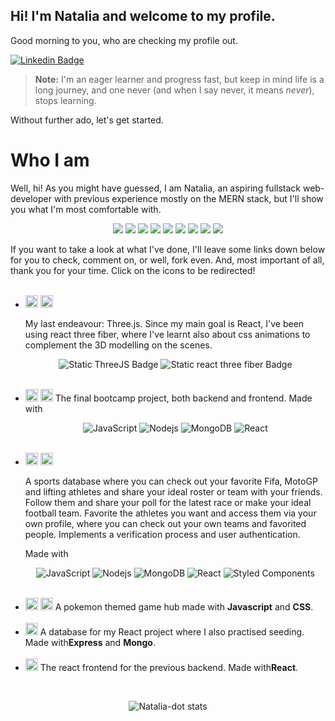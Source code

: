 ## Hi! I'm Natalia and welcome to my profile.

Good morning to you, who are checking my profile out.

[![Linkedin Badge](https://img.shields.io/badge/LinkedIn-0077B5?style=for-the-badge&logo=linkedin&logoColor=white)](https://www.linkedin.com/in/nataliadurantedev)

> **Note:** I'm an eager learner and progress fast, but keep in mind life is a long journey, and one never (and when I say never, it means *never*), stops learning.

Without further ado, let's get started.

# Who I am

Well, hi! As you might have guessed, I am Natalia, an aspiring fullstack web-developer with previous experience mostly on the MERN stack, but I'll show you what I'm most comfortable with.


<div align="center">
  <img src="https://img.shields.io/badge/javascript-%23323330.svg?style=for-the-badge&logo=javascript&logoColor=%23F7DF1E" />
  <img src="https://img.shields.io/badge/react-%2320232a.svg?style=for-the-badge&logo=react&logoColor=%2361DAFB" />
  <img src="https://img.shields.io/badge/typescript-%23007ACC.svg?style=for-the-badge&logo=typescript&logoColor=white" />
  <img src="https://img.shields.io/badge/styled--components-DB7093?style=for-the-badge&logo=styled-components&logoColor=white" />
  <img src="https://img.shields.io/badge/MongoDB-%234ea94b.svg?style=for-the-badge&logo=mongodb&logoColor=white" />
  <img src="https://img.shields.io/badge/express.js-%23404d59.svg?style=for-the-badge&logo=express&logoColor=%2361DAFB" />
  <img src="https://img.shields.io/badge/Next-black?style=for-the-badge&logo=next.js&logoColor=white" />
  <img src="https://img.shields.io/badge/html5-%23E34F26.svg?style=for-the-badge&logo=html5&logoColor=white" />
  <img src="https://img.shields.io/badge/css3-%231572B6.svg?style=for-the-badge&logo=css3&logoColor=white" />
</div>


If you want to take a look at what I've done, I'll leave some links down below for you to check, comment on, or well, fork even. And, most important of all, thank you for your time.
Click on the icons to be redirected!
  <ul>
    <br/>
     <li><a href='https://fiber-examples-grimse3rj-natalias-projects-f5bd6704.vercel.app/'><img src='https://upload.wikimedia.org/wikipedia/commons/thumb/7/70/Applications-internet.svg/1024px-Applications-internet.svg.png' alt='A web icon' height='20px'/></a>  <a href='https://github.com/Natalia-dot/fiber-examples/tree/main/5.-scene'><img src='https://static-00.iconduck.com/assets.00/github-icon-2048x1988-jzvzcf2t.png' alt='A github icon' height='20px'/></a>
       <p>My last endeavour: Three.js. Since my main goal is React, I've been using react three fiber, where I've learnt also about css animations to complement the 3D modelling on the scenes.</p>
       <p align="center">
       <img alt="Static ThreeJS Badge" src="https://img.shields.io/badge/ThreeJS-000000?style=flat-square&logo=Three.js&logoColor=white">
       <img alt="Static react three fiber Badge" src="https://img.shields.io/badge/R3F-000000?style=flat-square&logo=nintendo3ds&logoColor=white">
       </p>
       <br/>
    <li><a href='https://connect-a-mate.vercel.app/'><img src='https://upload.wikimedia.org/wikipedia/commons/thumb/7/70/Applications-internet.svg/1024px-Applications-internet.svg.png' alt='A web icon' height='20px'/></a>  <a href='https://github.com/neolandsep2023'><img src='https://static-00.iconduck.com/assets.00/github-icon-2048x1988-jzvzcf2t.png' alt='A github icon' height='20px'/></a>   
      The final bootcamp project, both backend and frontend. Made with 
      <p align="center">
 <img src="https://img.shields.io/badge/JavaScript-%23F7DF1E.svg?style=flat-square&logo=javascript&logoColor=black" alt="JavaScript">
    <img alt="Nodejs" src="https://img.shields.io/badge/-Nodejs-43853d?style=flat-square&logo=Node.js&logoColor=white" />
  <img alt="MongoDB" src="https://img.shields.io/badge/-MongoDB-13aa52?style=flat-square&logo=mongodb&logoColor=white" />
  <img alt="React" src="https://img.shields.io/badge/-React-45b8d8?style=flat-square&logo=react&logoColor=white" />
  </p>
      </li>
    <br/>
    <li><a href='https://sporting-gpah3eggb-natalias-projects-f5bd6704.vercel.app/'><img src='https://upload.wikimedia.org/wikipedia/commons/thumb/7/70/Applications-internet.svg/1024px-Applications-internet.svg.png' alt='A web icon' height='20px'/></a>  <a href='https://github.com/Natalia-dot/Sports'><img src='https://static-00.iconduck.com/assets.00/github-icon-2048x1988-jzvzcf2t.png' alt='A github icon' height='20px'/></a> 
      <p>A sports database where you can check out your favorite Fifa, MotoGP and lifting athletes and share your ideal roster or team with your friends. Follow them and share your poll for the latest race or make your ideal football team. Favorite the athletes you want and access them via your own profile, where you can check out your own teams and favorited people. 
      Implements a verification process and user authentication. </p> <p>Made with</p>
    <p align="center">
 <img src="https://img.shields.io/badge/JavaScript-%23F7DF1E.svg?style=flat-square&logo=javascript&logoColor=black" alt="JavaScript">
    <img alt="Nodejs" src="https://img.shields.io/badge/-Nodejs-43853d?style=flat-square&logo=Node.js&logoColor=white" />
  <img alt="MongoDB" src="https://img.shields.io/badge/-MongoDB-13aa52?style=flat-square&logo=mongodb&logoColor=white" />
  <img alt="React" src="https://img.shields.io/badge/-React-45b8d8?style=flat-square&logo=react&logoColor=white" />
  <img alt="Styled Components" src="https://img.shields.io/badge/-Styled_Components-db7092?style=flat-square&logo=styled-components&logoColor=white" />
  </p>
</li>
    <br/>
    <li><a href='https://first-final-project.vercel.app/'><img src='https://upload.wikimedia.org/wikipedia/commons/thumb/7/70/Applications-internet.svg/1024px-Applications-internet.svg.png' alt='A web icon' height='20px'/></a>  <a href='https://github.com/Natalia-dot/Ejercicios/tree/main/Pokeapi'><img src='https://static-00.iconduck.com/assets.00/github-icon-2048x1988-jzvzcf2t.png' alt='A github icon' height='20px'/></a>  A pokemon themed game hub made with <b>Javascript</b> and <b>CSS</b>.</li>
    <br/>
    <li><a href='https://github.com/Natalia-dot/Ejercicios/tree/main/DataBase%20AM'><img src='https://static-00.iconduck.com/assets.00/github-icon-2048x1988-jzvzcf2t.png' alt='A github icon logo' height='20px'/></a>  A database for my React project where I also practised seeding. Made with<b>Express</b> and <b>Mongo</b>.</li>
    <br/>
    <li><a href='https://github.com/Natalia-dot/Ejercicios/tree/main/DataBase AM'><img src='https://static-00.iconduck.com/assets.00/github-icon-2048x1988-jzvzcf2t.png' alt='A github icon' height='20px'/></a>  The react frontend for the previous backend. Made with<b>React</b>.</li>
  </ul>
</div>
<div align="center"> 
<br>
<p><img align="center" src="https://github-readme-streak-stats.herokuapp.com/?user=Natalia-dot&" alt="Natalia-dot stats" /></p>

</div>


